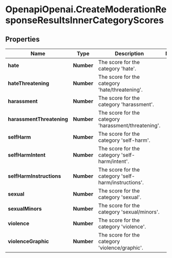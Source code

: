 # OpenapiOpenai.CreateModerationResponseResultsInnerCategoryScores

## Properties

Name | Type | Description | Notes
------------ | ------------- | ------------- | -------------
**hate** | **Number** | The score for the category &#39;hate&#39;. | 
**hateThreatening** | **Number** | The score for the category &#39;hate/threatening&#39;. | 
**harassment** | **Number** | The score for the category &#39;harassment&#39;. | 
**harassmentThreatening** | **Number** | The score for the category &#39;harassment/threatening&#39;. | 
**selfHarm** | **Number** | The score for the category &#39;self-harm&#39;. | 
**selfHarmIntent** | **Number** | The score for the category &#39;self-harm/intent&#39;. | 
**selfHarmInstructions** | **Number** | The score for the category &#39;self-harm/instructions&#39;. | 
**sexual** | **Number** | The score for the category &#39;sexual&#39;. | 
**sexualMinors** | **Number** | The score for the category &#39;sexual/minors&#39;. | 
**violence** | **Number** | The score for the category &#39;violence&#39;. | 
**violenceGraphic** | **Number** | The score for the category &#39;violence/graphic&#39;. | 


